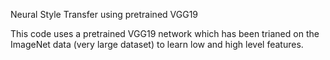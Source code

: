 Neural Style Transfer using pretrained VGG19

This code uses a pretrained VGG19 network which has been trianed on the ImageNet data (very large dataset) to learn low and high level features.
